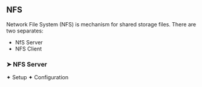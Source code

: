 ## NFS
Network File System (NFS) is mechanism for shared storage files. There are two separates:

- NfS Server
- NFS Client

### ➤ NFS Server

✦ Setup
✦ Configuration
